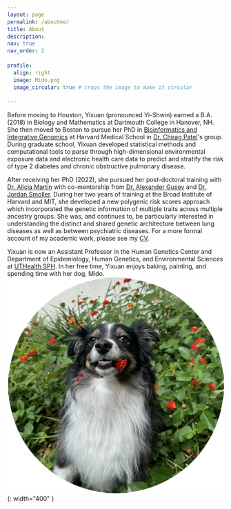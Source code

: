 ```yaml
---
layout: page
permalink: /aboutme/
title: About
description: 
nav: true
nav_order: 2

profile:
  align: right
  image: Mido.png
  image_circular: true # crops the image to make it circular

---
```


Before moving to Houston, Yixuan (pronounced Yi-Shwin) earned a B.A. (2018) in Biology and Mathematics at Dartmouth College in Hanover, NH. She then moved to Boston to pursue her PhD in [Bioinformatics and Integrative Genomics](https://dbmi.hms.harvard.edu/education/phd-program/big-phd-track) at Harvard Medical School in [Dr. Chirag Patel](https://www.chiragjpgroup.org/)'s group. During graduate school, Yixuan developed statistical methods and computational tools to parse through high-dimensional environmental exposure data and electronic health care data to predict and stratify the risk of type 2 diabetes and chronic obstructive pulmonary disease. 

After receiving her PhD (2022), she pursued her post-doctoral training with [Dr. Alicia Martin](https://armartinlab.com/) with co-mentorship from [Dr. Alexander Gusev](http://gusevlab.org/) and [Dr. Jordan Smoller](https://smollerlab.org/). During her two years of training at the Broad Institute of Harvard and MIT, she developed a new polygenic risk scores approach which incorporated the genetic information of multiple traits across multiple ancestry groups. She was, and continues to, be particularly interested in understanding the distinct and shared genetic architecture between lung diseases as well as between psychiatric diseases. For a more formal account of my academic work, please see my [CV](/assets/pdf/CV_Yixuan.pdf). 

Yixuan is now an Assistant Professor in the Human Genetics Center and Department of Epidemiology, Human Genetics, and Environmental Sciences at [UTHealth SPH](https://sph.uth.edu/campuses/houston). In her free time, Yixuan enjoys baking, painting, and spending time with her dog, Mido. ![Mido](/assets/img/Mido.png ){: width="400" }
